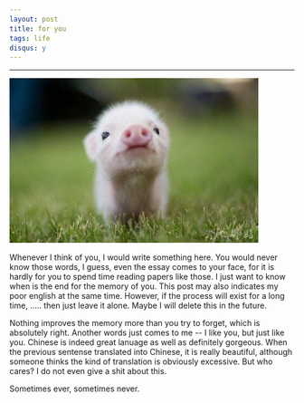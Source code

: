 ```yaml
---
layout: post
title: for you
tags: life
disqus: y
---
```


---

![littlepig](/images/blog/2016/02-14/littlepig.jpg)

Whenever I think of you, I would write something here. You would never know those words, I guess, even the essay comes to your face, for it is hardly for you to spend time reading papers like those. I just want to know when is the end for the memory of you. This post may also indicates my poor english at the same time. However, if the process will exist for a long time, ..... then just leave it alone. Maybe I will delete this in the future.

Nothing improves the memory more than you try to forget, which is absolutely right. Another words just comes to me -- I like you, but just like you. Chinese is indeed great lanuage as well as definitely gorgeous. When the previous sentense translated into Chinese, it is really beautiful, although someone thinks the kind of translation is obviously excessive. But who cares? I do not even give a shit about this.

Sometimes ever, sometimes never.
